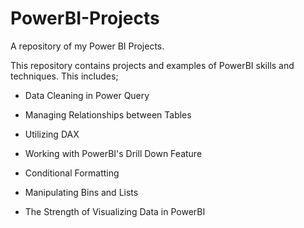 # PowerBI-Projects
A repository of my Power BI Projects. 

This repository contains projects and examples of PowerBI skills and techniques. This includes;

* Data Cleaning in Power Query

* Managing Relationships between Tables

* Utilizing DAX

* Working with PowerBI's Drill Down Feature

* Conditional Formatting

* Manipulating Bins and Lists

* The Strength of Visualizing Data in PowerBI
